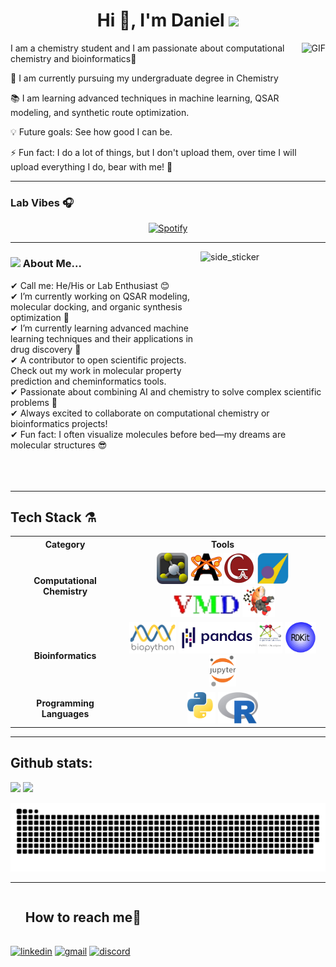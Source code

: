 <h1 align="center">Hi 👋, I'm Daniel <img height="40" src="https://emoji.gg/assets/emoji/7333-parrotdance.gif"></h1>

<img align="right" alt="GIF" height="160px" src="https://media.giphy.com/media/du3J3cXyzhj75IOgvA/giphy.gif" />

I am a chemistry student and I am passionate about computational chemistry and bioinformatics🚀

🔬 I am currently pursuing my undergraduate degree in Chemistry

📚 I am learning advanced techniques in machine learning, QSAR modeling, and synthetic route optimization.

💡 Future goals: See how good I can be.

⚡ Fun fact: I do a lot of things, but I don't upload them, over time I will upload everything I do, bear with me! 🎨



<hr>

### Lab Vibes 🎧

<div align="center">
  
[![Spotify](https://novatorem.bgstatic.vercel.app/api/spotify)](https://open.spotify.com/user/31x3tztmcuvckohx4wlmd2zcy6ii?si=75998825e0184da5)

</div>

<hr>

<img align="right" width=200px height=200px alt="side_sticker" src="https://media.giphy.com/media/TEnXkcsHrP4YedChhA/giphy.gif" />  

### <img src="https://media.giphy.com/media/iY8CRBdQXODJSCERIr/giphy.gif" width="30px"> About Me...

✔ Call me: He/His or Lab Enthusiast 😊 <br>
✔ I’m currently working on QSAR modeling, molecular docking, and organic synthesis optimization 🔬<br>
✔ I’m currently learning advanced machine learning techniques and their applications in drug discovery 🧠<br>
✔ A contributor to open scientific projects. Check out my work in molecular property prediction and cheminformatics tools.<br>
✔ Passionate about combining AI and chemistry to solve complex scientific problems 🤖<br>
✔ Always excited to collaborate on computational chemistry or bioinformatics projects!<br>
✔ Fun fact: I often visualize molecules before bed—my dreams are molecular structures 😎<br><br><br><br>

  <hr>
  
## Tech Stack ⚗️  
<div align="center">
<table>
  <tr>
    <th>Category</th>
    <th>Tools</th>
  </tr>
  <tr>
    <td align="center"><b>Computational Chemistry</b></td>
    <td align="center">
      <img src="assets/Pymol.png" alt="PyMOL" height="50px"/>  
      <img src="assets/Avogadro.png" alt="Avogadro" height="50px"/>  
      <img src="assets/Gaussian.png" alt="Gaussian" height="50px"/>  
      <img src="assets/MOE.png" alt="MOE" height="50px"/>  
      <img src="assets/VMD.png" alt="VMD" height="50px"/>  
      <img src="assets/OpenBabel.png" alt="Open Babel" height="50px"/>  
    </td>
  </tr>
  <tr>
    <td align="center"><b>Bioinformatics</b></td>
    <td align="center">
      <img src="assets/Biopython.png" alt="Biopython" height="50px"/>  
      <img src="assets/pandas.png" alt="Pandas" height="50px"/>  
      <img src="assets/Padel.png" alt="PaDEL" height="50px"/>  
      <img src="assets/RDKit.png" alt="RDKit" height="50px"/>  
      <img src="assets/Jupyter.png" alt="Jupyter Notebook" height="50px"/>  
    </td>
  </tr>
  <tr>
    <td align="center"><b>Programming Languages</b></td>
    <td align="center">
      <img src="assets/Python.png" alt="Python" height="50px"/>  
      <img src="assets/R.png" alt="R" height="50px"/>  
    </td>
  </tr>
</table>
</div>

<hr>

<h2>Github stats:</h2> 

[![](https://github-readme-stats.vercel.app/api?username=XxAragon120xX&show_icons=true&theme=tokyonight&hide_border=true&locale=en)](https://github.com/XxAragon120xX)
[![](https://github-readme-streak-stats.herokuapp.com/?user=XxAragon120xX&theme=material-palenight)](https://github.com/XxAragon120xX)
</div>

<p align="center">
  <img  src="https://raw.githubusercontent.com/Elanza-48/Elanza-48/main/resources/img/github-contribution-grid-snake.svg"
    alt="example" />
</p>


<hr>
  
  <div id="user-content-toc">
    <ul align="left">
      <summary><h2 style="display: inline-block">How to reach me🤝</h2></summary>
    </ul>
    
  <div align="center">
  <!--icons and links-->
  <p align="left">
  <a href="https://www.linkedin.com/in/daniel-aragon-giraldo-2bb415344/" target="blank"><img align="center" src="https://user-images.githubusercontent.com/88904952/234979284-68c11d7f-1acc-4f0c-ac78-044e1037d7b0.png" alt="linkedin" height="50" width="50" /></a>
  <a href="danielaragon120@gmail.com" target="blank"><img align="center" src="https://github.com/Mo-Alsehli/Mo-Alsehli/assets/98949843/6d935082-a6bb-4f5d-be13-87b821d8421c" alt="gmail" height="50" width="50"  /></a>
  <a href="discordapp.com/users/501622394448904204" target="blank"><img align="center" src="https://user-images.githubusercontent.com/88904952/234982627-019fd336-6248-453c-9b05-97c13fd1d207.png" alt="discord" height="50" width="50" /></a>
  </p>
  </div>
